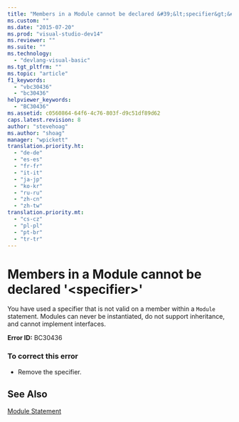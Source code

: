 ```yaml
---
title: "Members in a Module cannot be declared &#39;&lt;specifier&gt;&#39; | Microsoft Docs"
ms.custom: ""
ms.date: "2015-07-20"
ms.prod: "visual-studio-dev14"
ms.reviewer: ""
ms.suite: ""
ms.technology: 
  - "devlang-visual-basic"
ms.tgt_pltfrm: ""
ms.topic: "article"
f1_keywords: 
  - "vbc30436"
  - "bc30436"
helpviewer_keywords: 
  - "BC30436"
ms.assetid: c0560864-64f6-4c76-803f-d9c51df89d62
caps.latest.revision: 8
author: "stevehoag"
ms.author: "shoag"
manager: "wpickett"
translation.priority.ht: 
  - "de-de"
  - "es-es"
  - "fr-fr"
  - "it-it"
  - "ja-jp"
  - "ko-kr"
  - "ru-ru"
  - "zh-cn"
  - "zh-tw"
translation.priority.mt: 
  - "cs-cz"
  - "pl-pl"
  - "pt-br"
  - "tr-tr"
---
```

# Members in a Module cannot be declared &#39;&lt;specifier&gt;&#39;
You have used a specifier that is not valid on a member within a `Module` statement. Modules can never be instantiated, do not support inheritance, and cannot implement interfaces.  
  
 **Error ID:** BC30436  
  
### To correct this error  
  
-   Remove the specifier.  
  
## See Also  
 [Module Statement](/dotnet/visual-basic/language-reference/statements/module-statement)